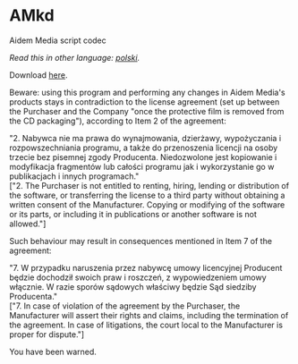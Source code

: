 # AMkd
Aidem Media script codec

*Read this in other language: [polski](README.pl.md).*

Download [here](https://github.com/Dove6/AMkd/raw/master/bin/Release/AMkd.exe).

Beware: using this program and performing any changes in Aidem Media's products stays in contradiction to the license agreement (set up between the Purchaser and the Company "once the protective film is removed from the CD packaging"), according to Item 2 of the agreement:

"2. Nabywca nie ma prawa do wynajmowania, dzierżawy, wypożyczania i rozpowszechniania programu, a także do przenoszenia licencji na osoby  trzecie bez pisemnej zgody Producenta. Niedozwolone jest kopiowanie i modyfikacja fragmentów lub całości programu jak i wykorzystanie go w publikacjach i innych programach."    
\["2. The Purchaser is not entitled to renting, hiring, lending or distribution of the software, or transferring the license to a third party without obtaining a written consent of the Manufacturer. Copying or modifying of the software or its parts, or including it in publications or another software is not allowed."\]

Such behaviour may result in consequences mentioned in Item 7 of the agreement:

"7. W przypadku naruszenia przez nabywcę umowy licencyjnej Producent będzie dochodził swoich praw i roszczeń, z wypowiedzeniem umowy włącznie. W razie sporów sądowych właściwy będzie Sąd siedziby Producenta."    
\["7. In case of violation of the agreement by the Purchaser, the Manufacturer will assert their rights and claims, including the termination of the agreement. In case of litigations, the court local to the Manufacturer is proper for dispute."\]


You have been warned.
